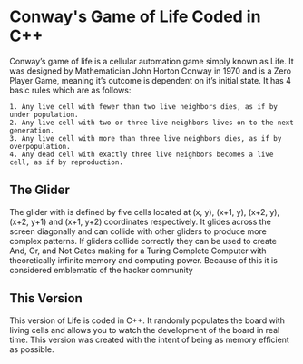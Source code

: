 # Conway's Game of Life Coded in C++
Conway’s game of life is a cellular automation game simply known as Life. It was designed by Mathematician John Horton Conway in 1970 and is a Zero Player Game, meaning it’s outcome is dependent on it’s initial state. It has 4 basic rules which are as follows:

    1. Any live cell with fewer than two live neighbors dies, as if by under population.
    2. Any live cell with two or three live neighbors lives on to the next generation.
    3. Any live cell with more than three live neighbors dies, as if by overpopulation.
    4. Any dead cell with exactly three live neighbors becomes a live cell, as if by reproduction.
    
## The Glider
The glider with is defined by five cells located at (x, y), (x+1, y), (x+2, y), (x+2, y+1) and (x+1, y+2) coordinates respectively. It glides across the screen diagonally and can collide with other gliders to produce more complex patterns. If gliders collide correctly they can be used to create And, Or, and Not Gates making for a Turing Complete Computer with theoretically infinite memory and computing power. Because of this it is considered emblematic of the hacker community

## This Version
This version of Life is coded in C++. It randomly populates the board with living cells and allows you to watch the development of the board in real time. This version was created with the intent of being as memory efficient as possible. 
